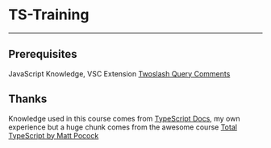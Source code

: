 # TS-Training
 
---

## Prerequisites

JavaScript Knowledge, VSC Extension [Twoslash Query Comments](https://marketplace.visualstudio.com/items?itemName=Orta.vscode-twoslash-queries)

## Thanks

Knowledge used in this course comes from [TypeScript Docs](https://www.typescriptlang.org/docs/), my own experience but a huge chunk comes from the awesome course [Total TypeScript by Matt Pocock](https://github.com/total-typescript)



